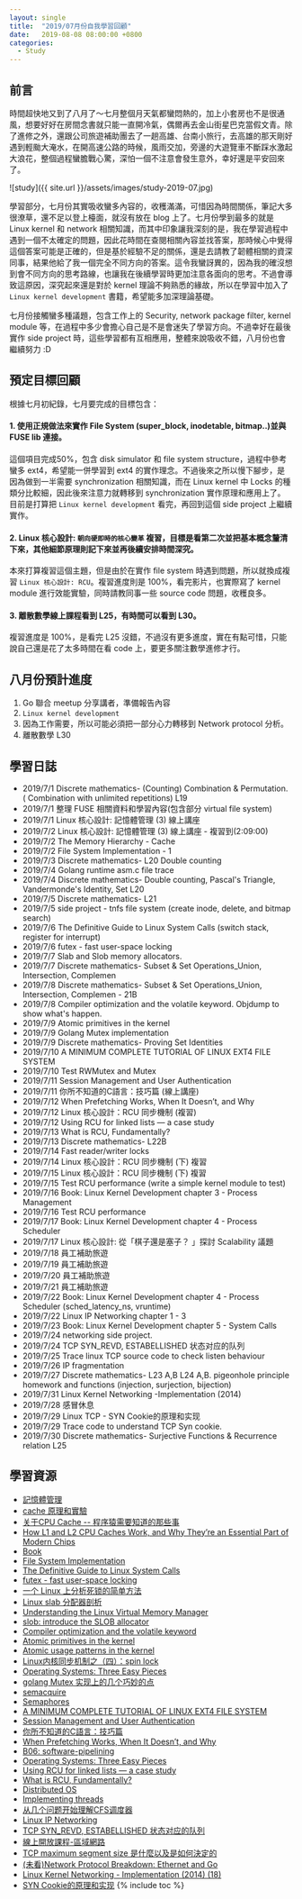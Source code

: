 ```yaml
---
layout: single
title:  "2019/07月份自我學習回顧"
date:   2019-08-08 08:00:00 +0800
categories: 
  - Study
---
```

## 前言
時間超快地又到了八月了～七月整個月天氣都蠻悶熱的，加上小套房也不是很通風，想要好好在房間念書就只能一直開冷氣，偶爾再去金山街星巴克當假文青。除了進修之外，還跟公司旅遊補助團去了一趟高雄、台南小旅行，去高雄的那天剛好遇到輕颱大淹水，在開高速公路的時候，風雨交加，旁邊的大遊覽車不斷踩水激起大浪花，整個過程蠻膽戰心驚，深怕一個不注意會發生意外，幸好還是平安回來了。

![study]({{ site.url }}/assets/images/study-2019-07.jpg)

學習部分，七月份其實吸收蠻多內容的，收穫滿滿，可惜因為時間關係，筆記大多很潦草，還不足以登上檯面，就沒有放在 blog 上了。七月份學到最多的就是 Linux kernel 和 network 相關知識，而其中印象讓我深刻的是，我在學習過程中遇到一個不太確定的問題，因此花時間在查閱相關內容並找答案，那時候心中覺得這個答案可能是正確的，但是基於經驗不足的關係，還是去請教了韌體相關的資深同事，結果他給了我一個完全不同方向的答案。這令我蠻訝異的，因為我的確沒想到會不同方向的思考路線，也讓我在後續學習時更加注意各面向的思考。不過會導致這原因，深究起來還是對於 kernel 理論不夠熟悉的緣故，所以在學習中加入了 `Linux kernel development` 書籍，希望能多加深理論基礎。

七月份接觸蠻多種議題，包含工作上的 Security, network package filter, kernel module 等，在過程中多少會擔心自己是不是會迷失了學習方向。不過幸好在最後實作 side project 時，這些學習都有互相應用，整體來說吸收不錯，八月份也會繼續努力 :D

## 預定目標回顧

根據七月初紀錄，七月要完成的目標包含：

#### 1. 使用正規做法來實作 File System (super_block, inodetable, bitmap..)並與 FUSE lib 連接。

這個項目完成50%，包含 disk simulator 和 file system structure，過程中參考蠻多 ext4，希望能一併學習到 ext4 的實作理念。不過後來之所以慢下腳步，是因為做到一半需要 synchronization 相關知識，而在 Linux kernel 中 Locks 的種類分比較細，因此後來注意力就轉移到 synchronization 實作原理和應用上了。目前是打算把 `Linux kernel development` 看完，再回到這個 side project 上繼續實作。

#### 2. Linux 核心設計: `朝向硬即時的核心變革` 複習，目標是看第二次並把基本概念釐清下來，其他細節原理則記下來並再後續安排時間深究。

本來打算複習這個主題，但是由於在實作 file system 時遇到問題，所以就換成複習 `Linux 核心設計: RCU`。複習進度則是 100%，看完影片，也實際寫了 kernel module 進行效能實驗，同時請教同事一些 source code 問題，收穫良多。

#### 3. 離散數學線上課程看到 L25，有時間可以看到 L30。

複習進度是 100%，是看完 L25 沒錯，不過沒有更多進度，實在有點可惜，只能說自己還是花了太多時間在看 code 上，要更多關注數學進修才行。

## 八月份預計進度

1. Go 聯合 meetup 分享講者，準備報告內容
2. `Linux kernel development` 
3. 因為工作需要，所以可能必須把一部分心力轉移到 Network protocol 分析。
4. 離散數學 L30

## 學習日誌

- 2019/7/1 Discrete mathematics- (Counting) Combination & Permutation. ( Combination with unlimited repetitions) L19
- 2019/7/1 整理 FUSE 相關資料和學習內容(包含部分 virtual file system)
- 2019/7/1 Linux 核心設計: 記憶體管理 (3) 線上講座
- 2019/7/2 Linux 核心設計: 記憶體管理 (3) 線上講座 - 複習到(2:09:00)
- 2019/7/2 The Memory Hierarchy - Cache
- 2019/7/2 File System Implementation - 1
- 2019/7/3 Discrete mathematics- L20 Double counting
- 2019/7/4 Golang runtime asm.c file trace
- 2019/7/4 Discrete mathematics- Double counting, Pascal's Triangle, Vandermonde's Identity, Set L20
- 2019/7/5 Discrete mathematics- L21
- 2019/7/5 side project - tnfs file system (create inode, delete, and bitmap search)
- 2019/7/6 The Definitive Guide to Linux System Calls (switch stack, register for interrupt)
- 2019/7/6 futex - fast user-space locking
- 2019/7/7 Slab and Slob memory allocators.
- 2019/7/7 Discrete mathematics- Subset & Set Operations_Union, Intersection, Complemen
- 2019/7/8 Discrete mathematics- Subset & Set Operations_Union, Intersection, Complemen - 21B
- 2019/7/8 Compiler optimization and the volatile keyword. Objdump to show what's happen.
- 2019/7/9 Atomic primitives in the kernel
- 2019/7/9 Golang Mutex implementation
- 2019/7/9 Discrete mathematics- Proving Set Identities
- 2019/7/10 A MINIMUM COMPLETE TUTORIAL OF LINUX EXT4 FILE SYSTEM
- 2019/7/10 Test RWMutex and Mutex
- 2019/7/11 Session Management and
User Authentication
- 2019/7/11 你所不知道的C語言：技巧篇 (線上講座)
- 2019/7/12 When Prefetching Works, When It Doesn’t, and Why
- 2019/7/12 Linux 核心設計：RCU 同步機制 (複習)
- 2019/7/12 Using RCU for linked lists — a case study
- 2019/7/13 What is RCU, Fundamentally?
- 2019/7/13 Discrete mathematics- L22B
- 2019/7/14 Fast reader/writer locks
- 2019/7/14 Linux 核心設計：RCU 同步機制 (下) 複習
- 2019/7/15 Linux 核心設計：RCU 同步機制 (下) 複習
- 2019/7/15 Test RCU performance (write a simple kernel module to test)
- 2019/7/16 Book: Linux Kernel Development chapter 3 - Process Management
- 2019/7/16 Test RCU performance
- 2019/7/17 Book: Linux Kernel Development chapter 4 - Process Scheduler
- 2019/7/17 Linux 核心設計: 從「棋子還是塞子？ 」探討 Scalability 議題
- 2019/7/18 員工補助旅遊
- 2019/7/19 員工補助旅遊
- 2019/7/20 員工補助旅遊
- 2019/7/21 員工補助旅遊
- 2019/7/22 Book: Linux Kernel Development chapter 4 - Process Scheduler (sched_latency_ns, vruntime)
- 2019/7/22 Linux IP Networking chapter 1 - 3
- 2019/7/23 Book: Linux Kernel Development chapter 5 - System Calls
- 2019/7/24 networking side project.
- 2019/7/24 TCP SYN_REVD, ESTABELLISHED 状态对应的队列
- 2019/7/25 Trace linux TCP source code to check listen behaviour
- 2019/7/26 IP fragmentation
- 2019/7/27 Discrete mathematics-  L23 A,B L24 A,B. pigeonhole principle  homework and functions (injection, surjection, bijection)
- 2019/7/31 Linux Kernel Networking -Implementation (2014)
- 2019/7/28 感冒休息
- 2019/7/29 Linux TCP - SYN Cookie的原理和实现
- 2019/7/29 Trace code to understand TCP Syn cookie.
- 2019/7/30 Discrete mathematics- Surjective Functions & Recurrence relation L25

## 學習資源

- [記憶體管理](https://hackmd.io/@sysprog/rJBXOchtE?type=view)
- [cache 原理和實驗](https://hackmd.io/@EW34LLeXTra2Oikg0WEQ5Q/S14L26-_l?type=view)
- [关于CPU Cache -- 程序猿需要知道的那些事](http://cenalulu.github.io/linux/all-about-cpu-cache/)
- [How L1 and L2 CPU Caches Work, and Why They’re an Essential Part of Modern Chips](https://www.extremetech.com/extreme/188776-how-l1-and-l2-cpu-caches-work-and-why-theyre-an-essential-part-of-modern-chips)
- [Book](http://www.cs.iit.edu/~virgil/cs470/Book/chapter7.pdf)
- [File System Implementation](http://pages.cs.wisc.edu/~remzi/OSTEP/file-implementation.pdf)
- [The Definitive Guide to Linux System Calls](https://blog.packagecloud.io/eng/2016/04/05/the-definitive-guide-to-linux-system-calls/)
- [futex - fast user-space locking](http://man7.org/linux/man-pages/man2/futex.2.html)
- [一个 Linux 上分析死锁的简单方法](https://www.ibm.com/developerworks/cn/linux/l-cn-deadlock/index.html)
- [Linux slab 分配器剖析](https://www.ibm.com/developerworks/cn/linux/l-linux-slab-allocator/index.html)
- [Understanding the Linux Virtual Memory Manager](http://ptgmedia.pearsoncmg.com/images/0131453483/downloads/gorman_book.pdf)
- [slob: introduce the SLOB allocator](https://lwn.net/Articles/157944/)
- [Compiler optimization and the volatile keyword](http://infocenter.arm.com/help/index.jsp?topic=/com.arm.doc.dui0472c/CJAEGDEA.html)
- [Atomic primitives in the kernel](https://lwn.net/Articles/695257/)
- [Atomic usage patterns in the kernel](https://lwn.net/Articles/698315/)
- [Linux内核同步机制之（四）：spin lock](http://www.wowotech.net/kernel_synchronization/spinlock.html)
- [Operating Systems: Three Easy Pieces](http://pages.cs.wisc.edu/~remzi/OSTEP/)
- [golang Mutex 实现上的几个巧妙的点](https://my.oschina.net/u/2950272/blog/1831674)
- [semacquire](https://golang.org/src/runtime/sema.go)
- [Semaphores](http://pages.cs.wisc.edu/~remzi/OSTEP/threads-sema.pdf)
- [A MINIMUM COMPLETE TUTORIAL OF LINUX EXT4 FILE SYSTEM](https://metebalci.com/blog/a-minimum-complete-tutorial-of-linux-ext4-file-system/#bitmaps)
- [Session Management and User Authentication](https://crypto.stanford.edu/cs155old/cs155-spring11/lectures/15-auth-session-mgmt.pdf)
- [你所不知道的C語言：技巧篇](https://hackmd.io/@sysprog/HyIdoLnjl?fbclid=IwAR3IDjfbHXcyB7m6Ch56h4KFtC_R823AyOu8CED18tLVyA3OD_JqVdCCKeo)
- [When Prefetching Works, When It Doesn’t, and Why](https://www.cc.gatech.edu/~hyesoon/lee_taco12.pdf)
- [B06: software-pipelining](https://hackmd.io/@jserv/rks62p1sl?type=view)
- [Operating Systems: Three Easy Pieces](http://pages.cs.wisc.edu/~remzi/OSTEP/)
- [Using RCU for linked lists — a case study](https://lwn.net/Articles/610972/)
- [What is RCU, Fundamentally?](https://lwn.net/Articles/262464/)
- [Distributed OS](https://os.inf.tu-dresden.de/Studium/DOS/SS2011/06-RCU.pdf)
- [Implementing threads](http://www.it.uu.se/education/course/homepage/os/vt18/module-4/implementing-threads/)
- [从几个问题开始理解CFS调度器](http://linuxperf.com/?p=42)
- [Linux IP Networking](https://www.cs.unh.edu/cnrg/people/gherrin/linux-net.html)
- [TCP SYN_REVD, ESTABELLISHED 状态对应的队列](https://jaminzhang.github.io/linux/understand-Linux-backlog-and-somaxconn-kernel-arguments/)
- [線上開放課程-區域網路](http://opencourse.ndhu.edu.tw/course/view.php?id=13)
- [TCP maximum segment size 是什麼以及是如何決定的](https://medium.com/fcamels-notes/tcp-maximum-segment-size-%E6%98%AF%E4%BB%80%E9%BA%BC%E4%BB%A5%E5%8F%8A%E6%98%AF%E5%A6%82%E4%BD%95%E6%B1%BA%E5%AE%9A%E7%9A%84-b5fd9005702e)
- [(未看)Network Protocol Breakdown: Ethernet and Go](https://mdlayher.com/blog/network-protocol-breakdown-ethernet-and-go/)
- [Linux Kernel Networking - Implementation (2014) (18)](https://nscpolteksby.ac.id/ebook/book/computer-engineering/)
- [SYN Cookie的原理和实现](https://blog.csdn.net/zhangskd/article/details/16986931)
{% include toc %}